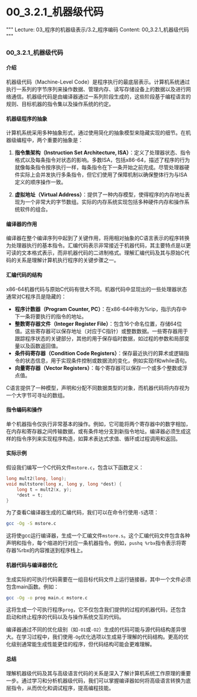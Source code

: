 # 00_3.2.1_机器级代码

"""
Lecture: 03_程序的机器级表示/3.2_程序编码
Content: 00_3.2.1_机器级代码
"""

### 00_3.2.1_机器级代码

#### 介绍

机器级代码（Machine-Level Code）是程序执行的最底层表示。计算机系统通过执行一系列的字节序列来操作数据、管理内存、读写存储设备上的数据以及进行网络通信。机器级代码是由编译器通过一系列阶段生成的，这些阶段基于编程语言的规则、目标机器的指令集以及操作系统的约定。

#### 机器级程序的抽象

计算机系统采用多种抽象形式，通过使用简化的抽象模型来隐藏实现的细节。在机器级编程中，两个重要的抽象是：

1. **指令集架构（Instruction Set Architecture, ISA）**：定义了处理器状态、指令格式以及每条指令对状态的影响。多数ISA，包括x86-64，描述了程序的行为就像每条指令按序执行一样，每条指令在下一条开始之前完成。尽管处理器硬件实际上会并发执行多条指令，但它们使用了保障机制以确保整体行为与ISA定义的顺序操作一致。

2. **虚拟地址（Virtual Address）**：提供了一种内存模型，使得程序的内存地址表现为一个非常大的字节数组。实际的内存系统实现包括多种硬件内存和操作系统软件的组合。

#### 编译器的作用

编译器在整个编译序列中起到了关键作用，将用相对抽象的C语言表示的程序转换为处理器执行的基本指令。汇编代码表示非常接近于机器代码，其主要特点是以更可读的文本格式表示，而非机器代码的二进制格式。理解汇编代码及其与原始C代码的关系是理解计算机执行程序的关键步骤之一。

#### 汇编代码的结构

x86-64机器代码与原始C代码有很大不同。机器代码中显现出的一些处理器状态通常对C程序员是隐藏的：

- **程序计数器（Program Counter, PC）**：在x86-64中称为%rip，指示内存中下一条将要执行的指令的地址。
- **整数寄存器文件（Integer Register File）**：包含16个命名位置，存储64位值。这些寄存器可以保存地址（对应于C指针）或整数数据。一些寄存器用于跟踪程序状态的关键部分，其他的用于保存临时数据，如过程的参数和局部变量以及函数返回值。
- **条件码寄存器（Condition Code Registers）**：保存最近执行的算术或逻辑指令的状态信息，用于实现条件控制或数据流的变化，例如实现if和while语句。
- **向量寄存器（Vector Registers）**：每个寄存器可以保存一个或多个整数或浮点值。

C语言提供了一种模型，声明和分配不同数据类型的对象，而机器代码将内存视为一个大字节可寻址的数组。

#### 指令编码和操作

单个机器指令仅执行非常基本的操作。例如，它可能将两个寄存器中的数字相加，在内存和寄存器之间传输数据，或有条件地分支到新指令地址。编译器必须生成这样的指令序列来实现程序构造，如算术表达式求值、循环或过程调用和返回。

#### 实际示例

假设我们编写一个C代码文件`mstore.c`，包含以下函数定义：
```c
long mult2(long, long);
void multstore(long x, long y, long *dest) {
    long t = mult2(x, y);
    *dest = t;
}
```
为了查看C编译器生成的汇编代码，我们可以在命令行使用`-S`选项：
```sh
gcc -Og -S mstore.c
```
这将使gcc运行编译器，生成一个汇编文件`mstore.s`。这个汇编代码文件包含各种声明和指令，每个缩进的行对应一条机器指令。例如，`pushq %rbx`指令表示将寄存器%rbx的内容推送到程序栈上。

#### 机器代码与编译器优化

生成实际的可执行代码需要在一组目标代码文件上运行链接器，其中一个文件必须包含main函数。例如：
```sh
gcc -Og -o prog main.c mstore.c
```
这将生成一个可执行程序`prog`，它不仅包含我们提供的过程的机器代码，还包含启动和终止程序的代码以及与操作系统交互的代码。

编译器通过不同的优化级别（如`-O1`或`-O2`）生成的代码可能与源代码结构差异很大。在学习过程中，我们使用`-Og`优化选项以生成易于理解的代码结构。更高的优化级别通常能生成性能更佳的程序，但代码结构可能会更难理解。

#### 总结

理解机器级代码及其与高级语言代码的关系是深入了解计算机系统工作原理的重要一步。通过学习和分析机器级代码，我们可以掌握编译器如何将高级语言转换为底层指令，从而优化和调试程序，提高编程技能。

 